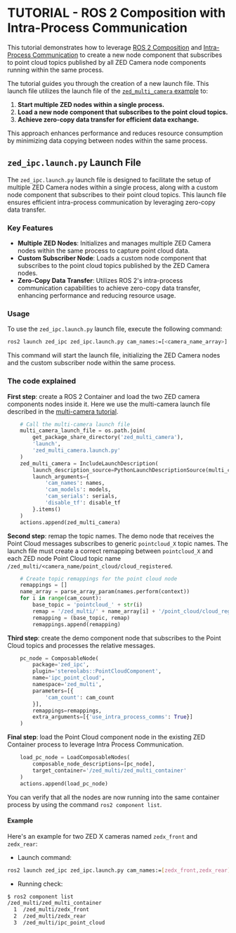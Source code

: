 # TUTORIAL - ROS 2 Composition with Intra-Process Communication

This tutorial demonstrates how to leverage [ROS 2 Composition](https://docs.ros.org/en/humble/Concepts/Intermediate/About-Composition.html) and [Intra-Process Communication](https://docs.ros.org/en/humble/Tutorials/Demos/Intra-Process-Communication.html) to create a new node component that subscribes to point cloud topics published by all ZED Camera node components running within the same process.

The tutorial guides you through the creation of a new launch file. This launch file utilizes the launch file of the [`zed_multi_camera` example](tutorials/zed_multi_camera) to:

1. **Start multiple ZED nodes within a single process.**
2. **Load a new node component that subscribes to the point cloud topics.**
3. **Achieve zero-copy data transfer for efficient data exchange.**

This approach enhances performance and reduces resource consumption by minimizing data copying between nodes within the same process.

## `zed_ipc.launch.py` Launch File

The `zed_ipc.launch.py` launch file is designed to facilitate the setup of multiple ZED Camera nodes within a single process, along with a custom node component that subscribes to their point cloud topics. This launch file ensures efficient intra-process communication by leveraging zero-copy data transfer.

### Key Features

- **Multiple ZED Nodes**: Initializes and manages multiple ZED Camera nodes within the same process to capture point cloud data.
- **Custom Subscriber Node**: Loads a custom node component that subscribes to the point cloud topics published by the ZED Camera nodes.
- **Zero-Copy Data Transfer**: Utilizes ROS 2's intra-process communication capabilities to achieve zero-copy data transfer, enhancing performance and reducing resource usage.

### Usage

To use the `zed_ipc.launch.py` launch file, execute the following command:

```bash
ros2 launch zed_ipc zed_ipc.launch.py cam_names:=[<camera_name_array>] cam_models:=[<camera_model_array>] cam_serials:=[<camera_serial_array>]
```

This command will start the launch file, initializing the ZED Camera nodes and the custom subscriber node within the same process.

### The code explained

**First step**: create a ROS 2 Container and load the two ZED camera components nodes inside it. Here we use the multi-camera launch file described in the [multi-camera tutorial](../zed_multi_camera).

```python
    # Call the multi-camera launch file
    multi_camera_launch_file = os.path.join(
        get_package_share_directory('zed_multi_camera'),
        'launch',
        'zed_multi_camera.launch.py'
    )
    zed_multi_camera = IncludeLaunchDescription(
        launch_description_source=PythonLaunchDescriptionSource(multi_camera_launch_file),
        launch_arguments={
            'cam_names': names,
            'cam_models': models,
            'cam_serials': serials,
            'disable_tf': disable_tf
        }.items()
    )
    actions.append(zed_multi_camera)
```

**Second step**: remap the topic names. The demo node that receives the Point Cloud messages subscribes to generic `pointcloud_X` topic names.
The launch file must create a correct remapping between `pointcloud_X` and each ZED node Point Cloud topic name `/zed_multi/<camera_name/point_cloud/cloud_registered`.

```python
    # Create topic remappings for the point cloud node
    remappings = []
    name_array = parse_array_param(names.perform(context))
    for i in range(cam_count):
        base_topic = 'pointcloud_' + str(i)
        remap = '/zed_multi/' + name_array[i] + '/point_cloud/cloud_registered'
        remapping = (base_topic, remap)
        remappings.append(remapping)
```

**Third step**: create the demo component node that subscribes to the Point Cloud topics and processes the relative messages.

```python
    pc_node = ComposableNode(
        package='zed_ipc',
        plugin='stereolabs::PointCloudComponent',
        name='ipc_point_cloud',
        namespace='zed_multi',
        parameters=[{
            'cam_count': cam_count
        }],
        remappings=remappings,
        extra_arguments=[{'use_intra_process_comms': True}]
    )
```

**Final step**: load the Point Cloud component node in the existing ZED Container process to leverage Intra Process Communication.

```python
    load_pc_node = LoadComposableNodes(
        composable_node_descriptions=[pc_node],
        target_container='/zed_multi/zed_multi_container'
    )
    actions.append(load_pc_node)
```

You can verify that all the nodes are now running into the same container process by using the command `ros2 component list`.

#### Example

Here's an example for two ZED X cameras named `zedx_front` and `zedx_rear`:

- Launch command:

```bash
ros2 launch zed_ipc zed_ipc.launch.py cam_names:=[zedx_front,zedx_rear] cam_models:=[zedx,zedx] cam_serials:=[xxxxxxxxx,yyyyyyyy]
```

- Running check:

```bash
$ ros2 component list
/zed_multi/zed_multi_container
  1  /zed_multi/zedx_front
  2  /zed_multi/zedx_rear
  3  /zed_multi/ipc_point_cloud
```
